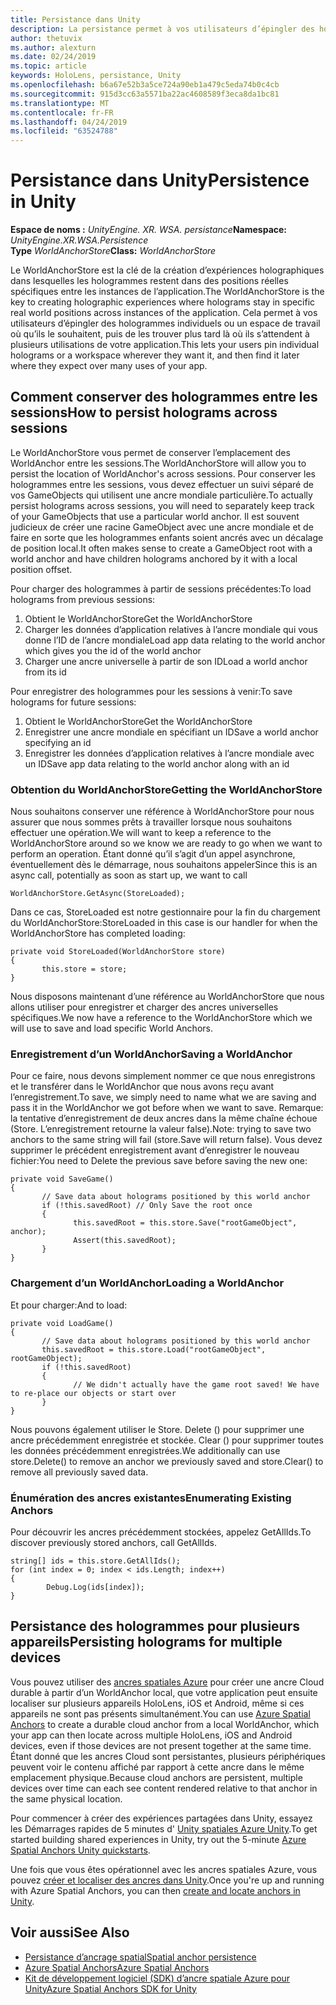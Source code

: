 ```yaml
---
title: Persistance dans Unity
description: La persistance permet à vos utilisateurs d’épingler des hologrammes individuels ou un espace de travail où qu’ils le souhaitent, puis de les trouver plus tard là où ils s’attendent à plusieurs utilisations de votre application.
author: thetuvix
ms.author: alexturn
ms.date: 02/24/2019
ms.topic: article
keywords: HoloLens, persistance, Unity
ms.openlocfilehash: b6a67e52b3a5ce724a90eb1a479c5eda74b0c4cb
ms.sourcegitcommit: 915d3cc63a5571ba22ac4608589f3eca8da1bc81
ms.translationtype: MT
ms.contentlocale: fr-FR
ms.lasthandoff: 04/24/2019
ms.locfileid: "63524788"
---
```

# <a name="persistence-in-unity"></a><span data-ttu-id="7931d-104">Persistance dans Unity</span><span class="sxs-lookup"><span data-stu-id="7931d-104">Persistence in Unity</span></span>

<span data-ttu-id="7931d-105">**Espace de noms :** *UnityEngine. XR. WSA. persistance*</span><span class="sxs-lookup"><span data-stu-id="7931d-105">**Namespace:** *UnityEngine.XR.WSA.Persistence*</span></span><br>
<span data-ttu-id="7931d-106">**Type** *WorldAnchorStore*</span><span class="sxs-lookup"><span data-stu-id="7931d-106">**Class:** *WorldAnchorStore*</span></span>

<span data-ttu-id="7931d-107">Le WorldAnchorStore est la clé de la création d’expériences holographiques dans lesquelles les hologrammes restent dans des positions réelles spécifiques entre les instances de l’application.</span><span class="sxs-lookup"><span data-stu-id="7931d-107">The WorldAnchorStore is the key to creating holographic experiences where holograms stay in specific real world positions across instances of the application.</span></span> <span data-ttu-id="7931d-108">Cela permet à vos utilisateurs d’épingler des hologrammes individuels ou un espace de travail où qu’ils le souhaitent, puis de les trouver plus tard là où ils s’attendent à plusieurs utilisations de votre application.</span><span class="sxs-lookup"><span data-stu-id="7931d-108">This lets your users pin individual holograms or a workspace wherever they want it, and then find it later where they expect over many uses of your app.</span></span>

## <a name="how-to-persist-holograms-across-sessions"></a><span data-ttu-id="7931d-109">Comment conserver des hologrammes entre les sessions</span><span class="sxs-lookup"><span data-stu-id="7931d-109">How to persist holograms across sessions</span></span>

<span data-ttu-id="7931d-110">Le WorldAnchorStore vous permet de conserver l’emplacement des WorldAnchor entre les sessions.</span><span class="sxs-lookup"><span data-stu-id="7931d-110">The WorldAnchorStore will allow you to persist the location of WorldAnchor's across sessions.</span></span> <span data-ttu-id="7931d-111">Pour conserver les hologrammes entre les sessions, vous devez effectuer un suivi séparé de vos GameObjects qui utilisent une ancre mondiale particulière.</span><span class="sxs-lookup"><span data-stu-id="7931d-111">To actually persist holograms across sessions, you will need to separately keep track of your GameObjects that use a particular world anchor.</span></span> <span data-ttu-id="7931d-112">Il est souvent judicieux de créer une racine GameObject avec une ancre mondiale et de faire en sorte que les hologrammes enfants soient ancrés avec un décalage de position local.</span><span class="sxs-lookup"><span data-stu-id="7931d-112">It often makes sense to create a GameObject root with a world anchor and have children holograms anchored by it with a local position offset.</span></span>

<span data-ttu-id="7931d-113">Pour charger des hologrammes à partir de sessions précédentes:</span><span class="sxs-lookup"><span data-stu-id="7931d-113">To load holograms from previous sessions:</span></span>
1. <span data-ttu-id="7931d-114">Obtient le WorldAnchorStore</span><span class="sxs-lookup"><span data-stu-id="7931d-114">Get the WorldAnchorStore</span></span>
2. <span data-ttu-id="7931d-115">Charger les données d’application relatives à l’ancre mondiale qui vous donne l’ID de l’ancre mondiale</span><span class="sxs-lookup"><span data-stu-id="7931d-115">Load app data relating to the world anchor which gives you the id of the world anchor</span></span>
3. <span data-ttu-id="7931d-116">Charger une ancre universelle à partir de son ID</span><span class="sxs-lookup"><span data-stu-id="7931d-116">Load a world anchor from its id</span></span>

<span data-ttu-id="7931d-117">Pour enregistrer des hologrammes pour les sessions à venir:</span><span class="sxs-lookup"><span data-stu-id="7931d-117">To save holograms for future sessions:</span></span>
1. <span data-ttu-id="7931d-118">Obtient le WorldAnchorStore</span><span class="sxs-lookup"><span data-stu-id="7931d-118">Get the WorldAnchorStore</span></span>
2. <span data-ttu-id="7931d-119">Enregistrer une ancre mondiale en spécifiant un ID</span><span class="sxs-lookup"><span data-stu-id="7931d-119">Save a world anchor specifying an id</span></span>
3. <span data-ttu-id="7931d-120">Enregistrer les données d’application relatives à l’ancre mondiale avec un ID</span><span class="sxs-lookup"><span data-stu-id="7931d-120">Save app data relating to the world anchor along with an id</span></span>

### <a name="getting-the-worldanchorstore"></a><span data-ttu-id="7931d-121">Obtention du WorldAnchorStore</span><span class="sxs-lookup"><span data-stu-id="7931d-121">Getting the WorldAnchorStore</span></span>

<span data-ttu-id="7931d-122">Nous souhaitons conserver une référence à WorldAnchorStore pour nous assurer que nous sommes prêts à travailler lorsque nous souhaitons effectuer une opération.</span><span class="sxs-lookup"><span data-stu-id="7931d-122">We will want to keep a reference to the WorldAnchorStore around so we know we are ready to go when we want to perform an operation.</span></span> <span data-ttu-id="7931d-123">Étant donné qu’il s’agit d’un appel asynchrone, éventuellement dès le démarrage, nous souhaitons appeler</span><span class="sxs-lookup"><span data-stu-id="7931d-123">Since this is an async call, potentially as soon as start up, we want to call</span></span>

```
WorldAnchorStore.GetAsync(StoreLoaded);
```

<span data-ttu-id="7931d-124">Dans ce cas, StoreLoaded est notre gestionnaire pour la fin du chargement du WorldAnchorStore:</span><span class="sxs-lookup"><span data-stu-id="7931d-124">StoreLoaded in this case is our handler for when the WorldAnchorStore has completed loading:</span></span>

```
private void StoreLoaded(WorldAnchorStore store)
{
       this.store = store;
}
```

<span data-ttu-id="7931d-125">Nous disposons maintenant d’une référence au WorldAnchorStore que nous allons utiliser pour enregistrer et charger des ancres universelles spécifiques.</span><span class="sxs-lookup"><span data-stu-id="7931d-125">We now have a reference to the WorldAnchorStore which we will use to save and load specific World Anchors.</span></span>

### <a name="saving-a-worldanchor"></a><span data-ttu-id="7931d-126">Enregistrement d’un WorldAnchor</span><span class="sxs-lookup"><span data-stu-id="7931d-126">Saving a WorldAnchor</span></span>

<span data-ttu-id="7931d-127">Pour ce faire, nous devons simplement nommer ce que nous enregistrons et le transférer dans le WorldAnchor que nous avons reçu avant l’enregistrement.</span><span class="sxs-lookup"><span data-stu-id="7931d-127">To save, we simply need to name what we are saving and pass it in the WorldAnchor we got before when we want to save.</span></span> <span data-ttu-id="7931d-128">Remarque: la tentative d’enregistrement de deux ancres dans la même chaîne échoue (Store. L’enregistrement retourne la valeur false).</span><span class="sxs-lookup"><span data-stu-id="7931d-128">Note: trying to save two anchors to the same string will fail (store.Save will return false).</span></span> <span data-ttu-id="7931d-129">Vous devez supprimer le précédent enregistrement avant d’enregistrer le nouveau fichier:</span><span class="sxs-lookup"><span data-stu-id="7931d-129">You need to Delete the previous save before saving the new one:</span></span>

```
private void SaveGame()
{
       // Save data about holograms positioned by this world anchor
       if (!this.savedRoot) // Only Save the root once
       {
              this.savedRoot = this.store.Save("rootGameObject", anchor);
              Assert(this.savedRoot);
       }
}
```

### <a name="loading-a-worldanchor"></a><span data-ttu-id="7931d-130">Chargement d’un WorldAnchor</span><span class="sxs-lookup"><span data-stu-id="7931d-130">Loading a WorldAnchor</span></span>

<span data-ttu-id="7931d-131">Et pour charger:</span><span class="sxs-lookup"><span data-stu-id="7931d-131">And to load:</span></span>

```
private void LoadGame()
{
       // Save data about holograms positioned by this world anchor
       this.savedRoot = this.store.Load("rootGameObject", rootGameObject);
       if (!this.savedRoot)
       {
              // We didn't actually have the game root saved! We have to re-place our objects or start over
       }
}
```

<span data-ttu-id="7931d-132">Nous pouvons également utiliser le Store. Delete () pour supprimer une ancre précédemment enregistrée et stockée. Clear () pour supprimer toutes les données précédemment enregistrées.</span><span class="sxs-lookup"><span data-stu-id="7931d-132">We additionally can use store.Delete() to remove an anchor we previously saved and store.Clear() to remove all previously saved data.</span></span>

### <a name="enumerating-existing-anchors"></a><span data-ttu-id="7931d-133">Énumération des ancres existantes</span><span class="sxs-lookup"><span data-stu-id="7931d-133">Enumerating Existing Anchors</span></span>

<span data-ttu-id="7931d-134">Pour découvrir les ancres précédemment stockées, appelez GetAllIds.</span><span class="sxs-lookup"><span data-stu-id="7931d-134">To discover previously stored anchors, call GetAllIds.</span></span>

```
string[] ids = this.store.GetAllIds();
for (int index = 0; index < ids.Length; index++)
{
        Debug.Log(ids[index]);
}
```

## <a name="persisting-holograms-for-multiple-devices"></a><span data-ttu-id="7931d-135">Persistance des hologrammes pour plusieurs appareils</span><span class="sxs-lookup"><span data-stu-id="7931d-135">Persisting holograms for multiple devices</span></span>

<span data-ttu-id="7931d-136">Vous pouvez utiliser des <a href="https://docs.microsoft.com/azure/spatial-anchors/overview" target="_blank">ancres spatiales Azure</a> pour créer une ancre Cloud durable à partir d’un WorldAnchor local, que votre application peut ensuite localiser sur plusieurs appareils HoloLens, iOS et Android, même si ces appareils ne sont pas présents simultanément.</span><span class="sxs-lookup"><span data-stu-id="7931d-136">You can use <a href="https://docs.microsoft.com/azure/spatial-anchors/overview" target="_blank">Azure Spatial Anchors</a> to create a durable cloud anchor from a local WorldAnchor, which your app can then locate across multiple HoloLens, iOS and Android devices, even if those devices are not present together at the same time.</span></span>  <span data-ttu-id="7931d-137">Étant donné que les ancres Cloud sont persistantes, plusieurs périphériques peuvent voir le contenu affiché par rapport à cette ancre dans le même emplacement physique.</span><span class="sxs-lookup"><span data-stu-id="7931d-137">Because cloud anchors are persistent, multiple devices over time can each see content rendered relative to that anchor in the same physical location.</span></span>

<span data-ttu-id="7931d-138">Pour commencer à créer des expériences partagées dans Unity, essayez les Démarrages rapides de 5 minutes d' <a href="https://docs.microsoft.com/azure/spatial-anchors/unity-overview" target="_blank">Unity spatiales Azure Unity</a>.</span><span class="sxs-lookup"><span data-stu-id="7931d-138">To get started building shared experiences in Unity, try out the 5-minute <a href="https://docs.microsoft.com/azure/spatial-anchors/unity-overview" target="_blank">Azure Spatial Anchors Unity quickstarts</a>.</span></span>

<span data-ttu-id="7931d-139">Une fois que vous êtes opérationnel avec les ancres spatiales Azure, vous pouvez <a href="https://docs.microsoft.com/azure/spatial-anchors/concepts/create-locate-anchors-unity" target="_blank">créer et localiser des ancres dans Unity</a>.</span><span class="sxs-lookup"><span data-stu-id="7931d-139">Once you're up and running with Azure Spatial Anchors, you can then <a href="https://docs.microsoft.com/azure/spatial-anchors/concepts/create-locate-anchors-unity" target="_blank">create and locate anchors in Unity</a>.</span></span>

## <a name="see-also"></a><span data-ttu-id="7931d-140">Voir aussi</span><span class="sxs-lookup"><span data-stu-id="7931d-140">See Also</span></span>
* [<span data-ttu-id="7931d-141">Persistance d’ancrage spatial</span><span class="sxs-lookup"><span data-stu-id="7931d-141">Spatial anchor persistence</span></span>](coordinate-systems.md#spatial-anchor-persistence)
* <span data-ttu-id="7931d-142"><a href="https://docs.microsoft.com/azure/spatial-anchors" target="_blank">Azure Spatial Anchors</a></span><span class="sxs-lookup"><span data-stu-id="7931d-142"><a href="https://docs.microsoft.com/azure/spatial-anchors" target="_blank">Azure Spatial Anchors</a></span></span>
* <span data-ttu-id="7931d-143"><a href="https://docs.microsoft.com/dotnet/api/Microsoft.Azure.SpatialAnchors" target="_blank">Kit de développement logiciel (SDK) d’ancre spatiale Azure pour Unity</a></span><span class="sxs-lookup"><span data-stu-id="7931d-143"><a href="https://docs.microsoft.com/dotnet/api/Microsoft.Azure.SpatialAnchors" target="_blank">Azure Spatial Anchors SDK for Unity</a></span></span>
